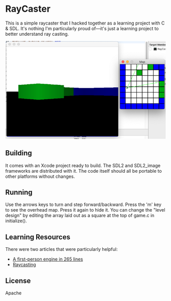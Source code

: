 # RayCaster

This is a simple raycaster that I hacked together as a learning project with C & SDL. It's nothing I'm particularly proud of—it's just a learning project to better understand ray casting.

![raycaster](raycaster.png)

## Building
It comes with an Xcode project ready to build. The SDL2 and SDL2_image frameworks are distributed with it. The code itself should all be portable to other platforms without changes.

## Running
Use the arrows keys to turn and step forward/backward. Press the 'm' key to see the overhead map. Press it again to hide it. You can change the "level design" by editing the array laid out as a square at the top of game.c in initialize().

## Learning Resources
There were two articles that were particularly helpful:
- [A first-person engine in 265 lines](http://www.playfuljs.com/a-first-person-engine-in-265-lines/)
- [Raycasting](https://lodev.org/cgtutor/raycasting.html)


## License
Apache
